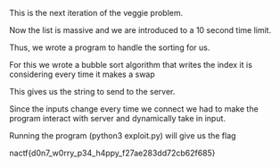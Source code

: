 This is the next iteration of the veggie problem.

Now the list is massive and we are introduced to a 10 second time limit.

Thus, we wrote a program to handle the sorting for us.

For this we wrote a bubble sort algorithm that writes the index it is considering every time it makes a swap

This gives us the string to send to the server.

Since the inputs change every time we connect we had to make the program interact with server and dynamically take in input.

Running the program (python3 exploit.py) will give us the flag

nactf{d0n7_w0rry_p34_h4ppy_f27ae283dd72cb62f685}
